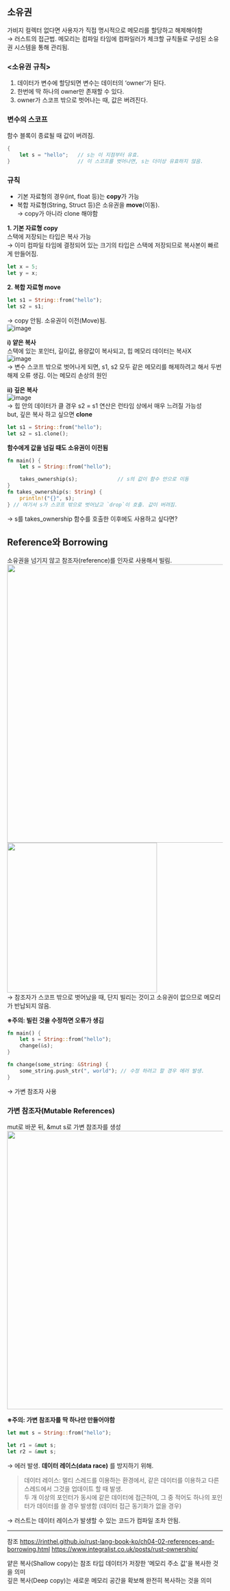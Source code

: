 ## 소유권
가비지 컬렉터 없다면 사용자가 직접 명시적으로 메모리를 할당하고 해제해야함    
→ 러스트의 접근법. 메모리는 컴파일 타임에 컴파일러가 체크할 규칙들로 구성된 소유권 시스템을 통해 관리됨.

### <소유권 규칙>
1. 데이터가 변수에 할당되면 변수는 데이터의 ‘owner’가 된다.
2. 한번에 딱 하나의 owner만 존재할 수 있다.
3. owner가 스코프 밖으로 벗어나는 때, 값은 버려진다.

### 변수의 스코프    
함수 블록이 종료될 때 값이 버려짐.    
```rust
{                      
    let s = "hello";   // s는 이 지점부터 유효.
}                      // 이 스코프를 벗어나면, s는 더이상 유효하지 않음.
```
### 규칙
- 기본 자료형의 경우(int, float 등)는 **copy**가 가능
- 복합 자료형(String, Struct 등)은 소유권을 **move**(이동).    
→ copy가 아니라 clone 해야함

**1. 기본 자료형 copy**    
스택에 저장되는 타입은 복사 가능    
→ 이미 컴파일 타임에 결정되어 있는 크기의 타입은 스택에 저장되므로 복사본이 빠르게 만들어짐.    
```rust
let x = 5;
let y = x;
```

**2. 복합 자료형 move**    
```rust
let s1 = String::from("hello");
let s2 = s1;
```
→ copy 안됨. 소유권이 이전(Move)됨.       
![image](https://github.com/leehansori/Fasoo_BigData/assets/109563345/de2637c1-aa05-425e-b7f2-31be6fe29222)

**i) 얕은 복사**    
스택에 있는 포인터, 길이값, 용량값이 복사되고, 힙 메모리 데이터는 복사X    
![image](https://github.com/leehansori/Fasoo_BigData/assets/109563345/7b169a90-14f2-4809-ab0c-d5d227f7c6b7)    
→ 변수 스코프 밖으로 벗어나게 되면, s1, s2 모두 같은 메모리를 해제하려고 해서
두번 해제 오류 생김. 이는 메모리 손상의 원인

**ii) 깊은 복사**    
![image](https://github.com/leehansori/Fasoo_BigData/assets/109563345/79123b04-e2aa-4c59-91bd-636fc1b93a24)    
→ 힙 안의 데이터가 클 경우 s2 = s1 연산은 런타임 상에서 매우 느려질 가능성    
but, 깊은 복사 하고 싶으면 **clone**
```rust
let s1 = String::from("hello");
let s2 = s1.clone();
```

**함수에게 값을 넘길 때도 소유권이 이전됨**
```rust
fn main() {
    let s = String::from("hello"); 

    takes_ownership(s);             // s의 값이 함수 안으로 이동
}
fn takes_ownership(s: String) {
    println!("{}", s);
} // 여기서 s가 스코프 밖으로 벗어났고 `drop`이 호출. 값이 버려짐.
```
→ s를 takes_ownership 함수를 호출한 이후에도 사용하고 싶다면?


## Reference와 Borrowing
소유권을 넘기지 않고 참조자(reference)를 인자로 사용해서 빌림.    
<img src="https://github.com/leehansori/Fasoo_BigData/assets/109563345/b53dbf19-e815-41c6-bba3-a64af75668b2" width="650">    
<img src="https://github.com/leehansori/Fasoo_BigData/assets/109563345/4ac368f4-04f2-420c-ae91-63c2f550dbb7" width="350">    
→ 참조자가 스코프 밖으로 벗어났을 때, 단지 빌리는 것이고 소유권이 없으므로 메모리가 반납되지 않음.    

**※주의: 빌린 것을 수정하면 오류가 생김**
```rust
fn main() {
    let s = String::from("hello");
    change(&s);
}

fn change(some_string: &String) {
    some_string.push_str(", world"); // 수정 하려고 할 경우 에러 발생.
}
```
→ 가변 참조자 사용

### 가변 참조자(Mutable References)
mut로 바꾼 뒤,  &mut s로 가변 참조자를 생성    
<img src="https://github.com/leehansori/Fasoo_BigData/assets/109563345/e88373b7-a03f-4a9f-8a50-5c421ef7b2a0" width="650"> 

**※주의: 가변 참조자를 딱 하나만 만들어야함**    
```rust
let mut s = String::from("hello");

let r1 = &mut s;
let r2 = &mut s;
```
→ 에러 발생. **데이터 레이스(data race)** 를 방지하기 위해.

> 데이터 레이스: 멀티 스레드를 이용하는 환경에서, 같은 데이터를 이용하고 다른 스레드에서 그것을 업데이트 할 때 발생.<br>
> 두 개 이상의 포인터가 동시에 같은 데이터에 접근하여, 그 중 적어도 하나의 포인터가 데이터를 쓸 경우 발생함 (데이터 접근 동기화가 없을 경우)

→ 러스트는 데이터 레이스가 발생할 수 있는 코드가 컴파일 조차 안됨.

---
참조
https://rinthel.github.io/rust-lang-book-ko/ch04-02-references-and-borrowing.html 
https://www.integralist.co.uk/posts/rust-ownership/ 

얕은 복사(Shallow copy)는 참조 타입 데이터가 저장한 '메모리 주소 값'을 복사한 것을 의미    
깊은 복사(Deep copy)는 새로운 메모리 공간을 확보해 완전히 복사하는 것을 의미

